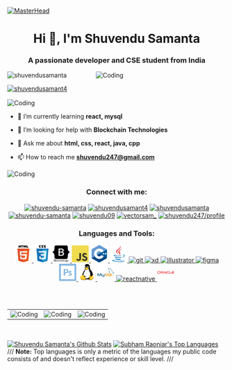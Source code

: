 [![MasterHead](https://user-images.githubusercontent.com/74038190/213910845-af37a709-8995-40d6-be59-724526e3c3d7.gif)](https://www.linkedin.com/in/shuvendu-samanta/)
<h1 align="center">Hi 👋, I'm Shuvendu Samanta</h1>
<h3 align="center">A passionate developer and CSE student from India</h3>
<img align="right" alt="Coding" width="300" src="https://user-images.githubusercontent.com/74038190/218265814-3084a4ba-809c-4135-afc0-8685d0f634b3.gif">

<p align="left"> <img src="https://komarev.com/ghpvc/?username=shuvendusamanta&label=Profile%20views&color=0e75b6&style=flat" alt="shuvendusamanta" /> </p>

<p align="left"> <a href="https://twitter.com/shuvendusamant4" target="blank"><img src="https://img.shields.io/twitter/follow/shuvendusamant4?logo=twitter&style=for-the-badge" alt="shuvendusamant4" /></a> </p>

<img align="center" alt="Coding" width="500" src="https://user-images.githubusercontent.com/74038190/212284115-f47cd8ff-2ffb-4b04-b5bf-4d1c14c0247f.gif">

- 🌱 I’m currently learning **react, mysql**

- 🤝 I’m looking for help with **Blockchain Technologies**

- 💬 Ask me about **html, css, react, java, cpp**

- 📫 How to reach me **shuvendu247@gmail.com**

<img align="center" alt="Coding" width="500" src="https://user-images.githubusercontent.com/74038190/212284115-f47cd8ff-2ffb-4b04-b5bf-4d1c14c0247f.gif">

<h3 align="center">Connect with me:</h3>
<p align="center">
<a href="https://linkedin.com/in/shuvendu-samanta" target="blank"><img align="center" src="https://raw.githubusercontent.com/rahuldkjain/github-profile-readme-generator/master/src/images/icons/Social/linked-in-alt.svg" alt="shuvendu-samanta" height="30" width="40" /></a>
<a href="https://twitter.com/shuvendusamant4" target="blank"><img align="center" src="https://raw.githubusercontent.com/rahuldkjain/github-profile-readme-generator/master/src/images/icons/Social/twitter.svg" alt="shuvendusamant4" height="30" width="40" /></a>
<a href="https://www.leetcode.com/shuvendusamanta" target="blank"><img align="center" src="https://raw.githubusercontent.com/rahuldkjain/github-profile-readme-generator/master/src/images/icons/Social/leet-code.svg" alt="shuvendusamanta" height="30" width="40" /></a>
<a href="https://stackoverflow.com/users/shuvendu-samanta" target="blank"><img align="center" src="https://raw.githubusercontent.com/rahuldkjain/github-profile-readme-generator/master/src/images/icons/Social/stack-overflow.svg" alt="shuvendu-samanta" height="30" width="40" /></a>
<a href="https://fb.com/shuvendu09" target="blank"><img align="center" src="https://raw.githubusercontent.com/rahuldkjain/github-profile-readme-generator/master/src/images/icons/Social/facebook.svg" alt="shuvendu09" height="30" width="40" /></a>
<a href="https://instagram.com/vectorsam_" target="blank"><img align="center" src="https://raw.githubusercontent.com/rahuldkjain/github-profile-readme-generator/master/src/images/icons/Social/instagram.svg" alt="vectorsam_" height="30" width="40" /></a>
<a href="https://auth.geeksforgeeks.org/user/shuvendu247/profile" target="blank"><img align="center" src="https://raw.githubusercontent.com/rahuldkjain/github-profile-readme-generator/master/src/images/icons/Social/geeks-for-geeks.svg" alt="shuvendu247/profile" height="30" width="40" /></a>
</p>

<h3 align="center">Languages and Tools:</h3>
<p align="center"> <a href="https://www.w3.org/html/" target="_blank" rel="noreferrer"> <img src="https://raw.githubusercontent.com/devicons/devicon/master/icons/html5/html5-original-wordmark.svg" alt="html5" width="40" height="40"/> </a> <a href="https://www.w3schools.com/css/" target="_blank" rel="noreferrer"> <img src="https://raw.githubusercontent.com/devicons/devicon/master/icons/css3/css3-original-wordmark.svg" alt="css3" width="40" height="40"/> </a> <a href="https://getbootstrap.com" target="_blank" rel="noreferrer"> <img src="https://raw.githubusercontent.com/devicons/devicon/master/icons/bootstrap/bootstrap-plain-wordmark.svg" alt="bootstrap" width="40" height="40"/> </a> <a href="https://developer.mozilla.org/en-US/docs/Web/JavaScript" target="_blank" rel="noreferrer"> <img src="https://raw.githubusercontent.com/devicons/devicon/master/icons/javascript/javascript-original.svg" alt="javascript" width="40" height="40"/> </a> <a href="https://www.w3schools.com/cpp/" target="_blank" rel="noreferrer"> <img src="https://raw.githubusercontent.com/devicons/devicon/master/icons/cplusplus/cplusplus-original.svg" alt="cplusplus" width="40" height="40"/> </a> <a href="https://www.java.com" target="_blank" rel="noreferrer"> <img src="https://raw.githubusercontent.com/devicons/devicon/master/icons/java/java-original.svg" alt="java" width="40" height="40"/> </a> <a href="https://git-scm.com/" target="_blank" rel="noreferrer"> <img src="https://www.vectorlogo.zone/logos/git-scm/git-scm-icon.svg" alt="git" width="40" height="40"/> </a> <a href="https://www.adobe.com/products/xd.html" target="_blank" rel="noreferrer"> <img src="https://cdn.worldvectorlogo.com/logos/adobe-xd.svg" alt="xd" width="40" height="40"/> </a> <a href="https://www.adobe.com/in/products/illustrator.html" target="_blank" rel="noreferrer"> <img src="https://www.vectorlogo.zone/logos/adobe_illustrator/adobe_illustrator-icon.svg" alt="illustrator" width="40" height="40"/> </a>  <a href="https://www.figma.com/" target="_blank" rel="noreferrer"> <img src="https://www.vectorlogo.zone/logos/figma/figma-icon.svg" alt="figma" width="40" height="40"/> </a> <a href="https://www.photoshop.com/en" target="_blank" rel="noreferrer"> <img src="https://raw.githubusercontent.com/devicons/devicon/master/icons/photoshop/photoshop-line.svg" alt="photoshop" width="40" height="40"/> </a> <a href="https://www.linux.org/" target="_blank" rel="noreferrer"> <img src="https://raw.githubusercontent.com/devicons/devicon/master/icons/linux/linux-original.svg" alt="linux" width="40" height="40"/> </a> <a href="https://www.mysql.com/" target="_blank" rel="noreferrer"> <img src="https://raw.githubusercontent.com/devicons/devicon/master/icons/mysql/mysql-original-wordmark.svg" alt="mysql" width="40" height="40"/> </a> <a href="https://reactnative.dev/" target="_blank" rel="noreferrer"> <img src="https://reactnative.dev/img/header_logo.svg" alt="reactnative" width="40" height="40"/> </a> <a href="https://www.oracle.com/" target="_blank" rel="noreferrer"> <img src="https://raw.githubusercontent.com/devicons/devicon/master/icons/oracle/oracle-original.svg" alt="oracle" width="40" height="40"/> </a> </p>
<br>
<br>

<table align="center" border="0">
  <tr>
    <td><img alt="Coding" width="250" src="https://user-images.githubusercontent.com/74038190/221352989-518609ab-b4d1-459e-929f-a08cd2bd9b3c.gif"></td>
    <td><img alt="Coding" width="150" height="150" src="https://user-images.githubusercontent.com/74038190/212284087-bbe7e430-757e-4901-90bf-4cd2ce3e1852.gif"></td>
    <td><img alt="Coding" width="280" src="https://user-images.githubusercontent.com/74038190/219923809-b86dc415-a0c2-4a38-bc88-ad6cf06395a8.gif"></td>
  </tr>
</table>

<br><br/>
    <a href="https://github.com/ShuvenduSamanta/github-readme-stats"><img alt="Shuvendu Samanta's Github Stats" src="https://github-readme-stats.vercel.app/api?username=ShuvenduSamanta&show_icons=true&count_private=true&theme=react&hide_border=true&bg_color=0D1117" /></a>
  <a href="https://github.com/ShuvenduSamanta/github-readme-stats"><img alt="Subham Raoniar's Top Languages" src="https://github-readme-stats.vercel.app/api/top-langs/?username=ShuvenduSamanta&langs_count=8&count_private=true&layout=compact&theme=react&hide_border=true&bg_color=0D1117" /></a>
  <br/>
 /// <b>Note:</b> Top languages is only a metric of the languages my public code consists of and doesn't reflect experience or skill level. ///
